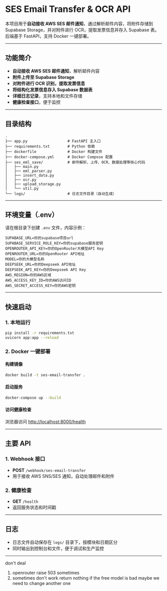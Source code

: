 # SES Email Transfer & OCR API

本项目用于**自动接收 AWS SES 邮件通知**，通过解析邮件内容，将附件存储到 Supabase Storage，并对附件进行 OCR，提取发票信息并存入 Supabase 表。后端基于 FastAPI，支持 Docker 一键部署。

---

## 功能简介

- **自动接收 AWS SES 邮件通知**，解析邮件内容
- **附件上传至 Supabase Storage**
- **对附件进行 OCR 识别，提取发票信息**
- **将结构化发票信息存入 Supabase 数据表**
- **详细日志记录**，支持本地和文件存储
- **健康检查接口**，便于监控

---

## 目录结构

```
.
├── app.py                  # FastAPI 主入口
├── requirements.txt        # Python 依赖
├── dockerfile              # Docker 构建文件
├── docker-compose.yml      # Docker Compose 配置
├── ses_eml_save/           # 邮件解析、上传、OCR、数据处理等核心代码
│   ├── main.py
│   ├── eml_parser.py
│   ├── insert_data.py
│   ├── ocr.py
│   ├── upload_storage.py
│   └── util.py
└── logs/                   # 日志文件目录（自动生成）
```

---

## 环境变量（.env）

请在根目录下创建 `.env` 文件，内容示例：

```env
SUPABASE_URL=你的supabase项目url
SUPABASE_SERVICE_ROLE_KEY=你的supabase服务密钥
OPENROUTER_API_KEY=你的OpenRouter大模型API Key
OPENROUTER_URL=你的OpenRouter API地址
MODEL=你的大模型名称
DEEPSEEK_URL=你的Deepseek API地址
DEEPSEEK_API_KEY=你的Deepseek API Key
AWS_REGION=你的AWS区域
AWS_ACCESS_KEY_ID=你的AWS访问ID
AWS_SECRET_ACCESS_KEY=你的AWS密钥
```

---

## 快速启动

### 1. 本地运行

```bash
pip install -r requirements.txt
uvicorn app:app --reload
```

### 2. Docker 一键部署

#### 构建镜像

```bash
docker build -t ses-email-transfer .
```

#### 启动服务

```bash
docker-compose up --build
```

#### 访问健康检查

浏览器访问 [http://localhost:8000/health](http://localhost:8000/health)

---

## 主要 API

### 1. Webhook 接口

- **POST** `/webhook/ses-email-transfer`
- 用于接收 AWS SNS/SES 通知，自动处理邮件和附件

### 2. 健康检查

- **GET** `/health`
- 返回服务状态和时间戳

---

## 日志

- 日志文件自动保存在 `logs/` 目录下，按模块和日期区分
- 同时输出到控制台和文件，便于调试和生产监控

---

don't deal 

1. openrouter raise 503 sometimes
2. sometimes don't work return nothing
if the free model is bad maybe we need to change another one